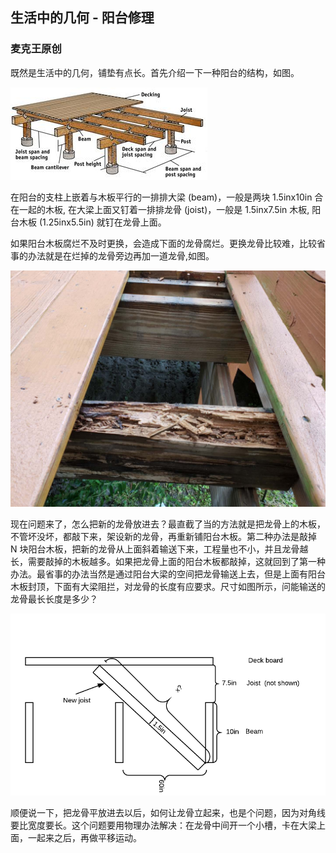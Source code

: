 ## 生活中的几何 - 阳台修理
### 麦克王原创

既然是生活中的几何，铺垫有点长。首先介绍一下一种阳台的结构，如图。

![image](https://raw.githubusercontent.com/michaelxwang/images/master/20190101-beam-joist.jpg)

在阳台的支柱上嵌着与木板平行的一排排大梁 (beam)，一般是两块 1.5inx10in 合在一起的木板, 在大梁上面又钉着一排排龙骨 (joist)，一般是 1.5inx7.5in 木板, 阳台木板 (1.25inx5.5in) 就钉在龙骨上面。

如果阳台木板腐烂不及时更换，会造成下面的龙骨腐烂。更换龙骨比较难，比较省事的办法就是在烂掉的龙骨旁边再加一道龙骨,如图。

![image](https://raw.githubusercontent.com/michaelxwang/images/master/20190101-rotten-joist.jpeg)

现在问题来了，怎么把新的龙骨放进去？最直截了当的方法就是把龙骨上的木板，不管坏没坏，都敲下来，架设新的龙骨，再重新铺阳台木板。第二种办法是敲掉 N 块阳台木板，把新的龙骨从上面斜着输送下来，工程量也不小，并且龙骨越长，需要敲掉的木板越多。如果把龙骨上面的阳台木板都敲掉，这就回到了第一种办法。最省事的办法当然是通过阳台大梁的空间把龙骨输送上去，但是上面有阳台木板封顶，下面有大梁阻拦，对龙骨的长度有应要求。尺寸如图所示，问能输送的龙骨最长长度是多少？

![image](https://raw.githubusercontent.com/michaelxwang/images/master/20190101-joist-length.png)

顺便说一下，把龙骨平放进去以后，如何让龙骨立起来，也是个问题，因为对角线要比宽度要长。这个问题要用物理办法解决：在龙骨中间开一个小槽，卡在大梁上面，一起来之后，再做平移运动。

[comment]: # (答案：[10.0+7.5]/sin[atan[10.0/60.0]+asin[1.5/[10.0**2+60.0**2]**0.5]]/12 = 7.73)
